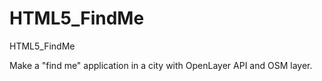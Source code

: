 HTML5_FindMe
============

HTML5_FindMe

Make a "find me" application in a city with OpenLayer API and OSM layer.

